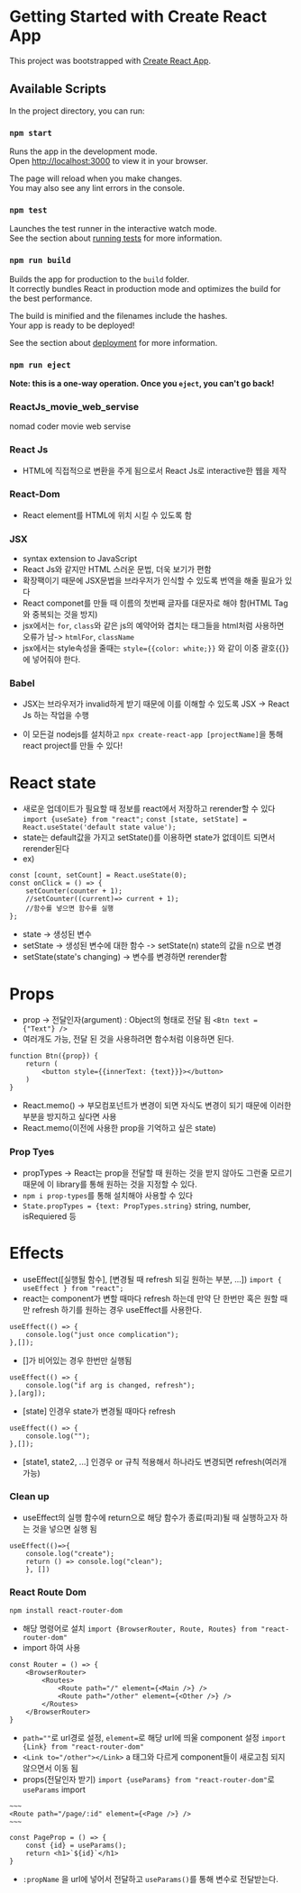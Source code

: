 # Getting Started with Create React App

This project was bootstrapped with [Create React App](https://github.com/facebook/create-react-app).

## Available Scripts

In the project directory, you can run:

### `npm start`

Runs the app in the development mode.\
Open [http://localhost:3000](http://localhost:3000) to view it in your browser.

The page will reload when you make changes.\
You may also see any lint errors in the console.

### `npm test`

Launches the test runner in the interactive watch mode.\
See the section about [running tests](https://facebook.github.io/create-react-app/docs/running-tests) for more information.

### `npm run build`

Builds the app for production to the `build` folder.\
It correctly bundles React in production mode and optimizes the build for the best performance.

The build is minified and the filenames include the hashes.\
Your app is ready to be deployed!

See the section about [deployment](https://facebook.github.io/create-react-app/docs/deployment) for more information.

### `npm run eject`

**Note: this is a one-way operation. Once you `eject`, you can't go back!**

### ReactJs_movie_web_servise
nomad coder movie web servise

### React Js
- HTML에 직접적으로 변환을 주게 됨으로서 React Js로 interactive한 웹을 제작

### React-Dom
- React element를 HTML에 위치 시킬 수 있도록 함

### JSX
- syntax extension to JavaScript
- React Js와 같지만 HTML 스러운 문법, 더욱 보기가 편함
- 확장팩이기 때문에 JSX문법을 브라우저가 인식할 수 있도록 번역을 해줄 필요가 있다
- React componet를 만들 때 이름의 첫번째 글자를 대문자로 해야 함(HTML Tag와 중복되는 것을 방지)
- jsx에서는 `for`, `class`와 같은 js의 예약어와 겹치는 태그들을 html처럼 사용하면 오류가 남-> `htmlFor`, `className`
- jsx에서는 style속성을 줄때는 `style={{color: white;}}` 와 같이 이중 괄호{{}}에 넣어줘야 한다.

### Babel
- JSX는 브라우저가 invalid하게 받기 때문에 이를 이해할 수 있도록 JSX -> React Js 하는 작업을 수행

* 이 모든걸 nodejs를 설치하고 `npx create-react-app [projectName]`을 통해 react project를 만들 수 있다!

# React state
- 새로운 업데이트가 필요할 때 정보를 react에서 저장하고 rerender할 수 있다
`import {useSate} from "react";`
`const [state, setState] = React.useState('default state value');`
- state는 default값을 가지고 setState()를 이용하면 state가 없데이트 되면서 rerender된다
- ex)
```react
const [count, setCount] = React.useState(0);
const onClick = () => {
    setCounter(counter + 1);
    //setCounter((current)=> current + 1);
    //함수를 넣으면 함수를 실행
};
```    
- state ->  생성된 변수
- setState -> 생성된 변수에 대한 함수 -> setState(n) state의 값을 n으로 변경
- setState(state's changing) -> 변수를 변경하면 rerender함

# Props
- prop -> 전달인자(argument) : Object의 형태로 전달 됨 `<Btn text = {"Text"} />`
- 여러개도 가능, 전달 된 것을 사용하려면 함수처럼 이용하면 된다.
```react
function Btn({prop}) {
    return (
        <button style={{innerText: {text}}}></button>
    )
}
```
- React.memo() -> 부모컴포넌트가 변경이 되면 자식도 변경이 되기 때문에 이러한 부분을 방지하고 싶다면 사용
- React.memo(이전에 사용한 prop을 기억하고 싶은 state)

### Prop Tyes
- propTypes -> React는 prop을 전달할 때 원하는 것을 받지 않아도 그런줄 모르기 때문에 이 library를 통해 원하는 것을 지정할 수 있다.
- `npm i prop-types`를 통해 설치해야 사용할 수 있다
- `State.propTypes = {text: PropTypes.string}` string, number, isRequiered 등

# Effects
- useEffect([실행될 함수], [변경될 때 refresh 되길 원하는 부분, ...])
`import { useEffect } from "react";`
- react는 component가 변할 때마다 refresh 하는데 만약 단 한번만 혹은 원할 때만 refresh 하기를 원하는 경우 useEffect를 사용한다.
```react
useEffect(() => {
    console.log("just once complication");
},[]);
```
- []가 비어있는 경우 한번만 실행됨

```react
useEffect(() => {
    console.log("if arg is changed, refresh");
},[arg]);
```
- [state] 인경우 state가 변경될 때마다 refresh

```react
useEffect(() => {
    console.log("");
},[]);
```
- [state1, state2, ...] 인경우 or 규칙 적용해서 하나라도 변경되면 refresh(여러개 가능)

### Clean up
- useEffect의 실행 함수에 return으로 해당 함수가 종료(파괴)될 때 실행하고자 하는 것을 넣으면 실행 됨
```
useEffect(()=>{
    console.log("create");
    return () => console.log("clean");
    }, [])
```

### React Route Dom
`npm install react-router-dom`
- 해당 명령어로 설치
`import {BrowserRouter, Route, Routes} from "react-router-dom"`
- import 하여 사용
```
const Router = () => {
    <BrowserRouter>
        <Routes>
            <Route path="/" element={<Main />} />
            <Route path="/other" element={<Other />} />
        </Routes>
    </BrowserRouter>
}
```
- `path=""`로 url경로 설정, `element=`로 해당 url에 띄울 component 설정
`import {Link} from "react-router-dom"`
- `<Link to="/other"></Link>` a 태그와 다르게 component들이 새로고침 되지 않으면서 이동 됨
- props(전달인자 받기) `import {useParams} from "react-router-dom"`로 `useParams` import
```
~~~
<Route path="/page/:id" element={<Page />} />
~~~

const PageProp = () => {
    const {id} = useParams();
    return <h1>`${id}`</h1>
}
```
- `:propName` 을 url에 넣어서 전달하고 `useParams()`를 통해 변수로 전달받는다.